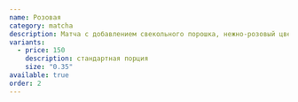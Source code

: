 ```yaml
---
name: Розовая
category: matcha
description: Матча с добавлением свекольного порошка, нежно-розовый цвет и мягкий вкус.
variants:
  - price: 150
    description: стандартная порция
    size: "0.35"
available: true
order: 2
---
```

